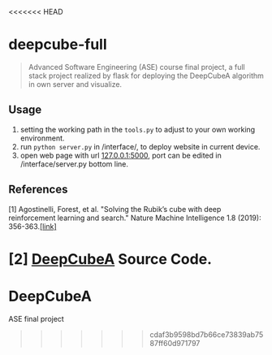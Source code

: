 <<<<<<< HEAD
# deepcube-full

> Advanced Software Engineering (ASE) course final project, a full stack project realized by flask for deploying the DeepCubeA algorithm in own server and visualize.

## Usage
1. setting the working path in the `tools.py` to adjust to your own working environment.
2. run `python server.py` in /interface/, to deploy website in current device.
3. open web page with url [127.0.0.1:5000](127.0.0.1:5000), port can be edited in /interface/server.py bottom line.

## References
[1] Agostinelli, Forest, et al. "Solving the Rubik’s cube with deep reinforcement learning and search." Nature Machine Intelligence 1.8 (2019): 356-363.[[link]](https://www.nature.com/articles/s42256-019-0070-z.epdf?shared_access_token=-pCSsZa_J9bM8VyXLZLRctRgN0jAjWel9jnR3ZoTv0Osb8UCgUm5AQaSCMHWqWzsyV3KBcb13SAW-9IL1pAGd1HcSk40JSEjhoaBAi0ePvYh_5Dul6LvK0oJY1KI0ULo9O9HCut_y7aCTc93Th8m5g%3D%3D)

[2] [DeepCubeA](https://codeocean.com/capsule/5723040/tree/v1) Source Code.
=======
# DeepCubeA
ASE final project
>>>>>>> cdaf3b9598bd7b66ce73839ab7587ff60d971797
